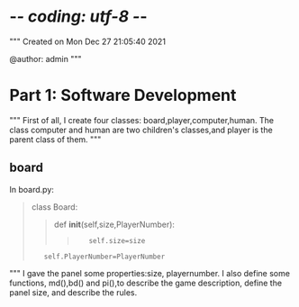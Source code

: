 # -*- coding: utf-8 -*-
"""
Created on Mon Dec 27 21:05:40 2021

@author: admin
"""
# Part 1: Software Development
"""
First of all, I create four classes: board,player,computer,human.
The class computer and human are two children's classes,and player is the parent class of them.
"""
## board

In board.py:
>class Board:
>>    def __init__(self,size,PlayerNumber):
>>>        self.size=size
>        self.PlayerNumber=PlayerNumber
"""
I gave the panel some properties:size, playernumber.
I also define some functions, md(),bd() and pi(),to describe the game description, define the panel size, and describe the rules.
